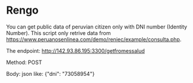 # Rengo
You can get public data of peruvian citizen only with DNI number (Identity Number). This script only retrive data from https://www.peruanosenlinea.com/demo/reniec/example/consulta.php.

The endpoint: http://142.93.86.195:3300/getfromessalud

Method: POST

Body: json like: {"dni": "73058954"}


